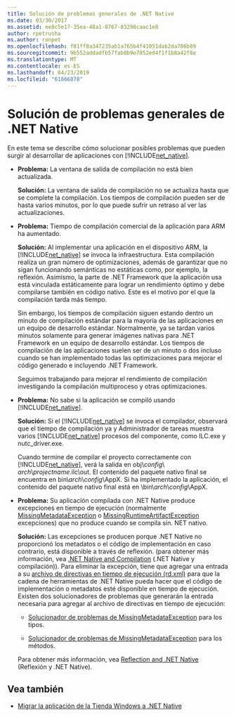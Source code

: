 ```yaml
---
title: Solución de problemas generales de .NET Native
ms.date: 03/30/2017
ms.assetid: ee8c5e17-35ea-48a1-8767-83298caac1e8
author: rpetrusha
ms.author: ronpet
ms.openlocfilehash: f81ff8a347235ab1a765b4f41051dab2da786b89
ms.sourcegitcommit: 9b552addadfb57fab0b9e7852ed4f1f1b8a42f8e
ms.translationtype: MT
ms.contentlocale: es-ES
ms.lasthandoff: 04/23/2019
ms.locfileid: "61866878"
---
```

# <a name="net-native-general-troubleshooting"></a>Solución de problemas generales de .NET Native
En este tema se describe cómo solucionar posibles problemas que pueden surgir al desarrollar de aplicaciones con [!INCLUDE[net_native](../../../includes/net-native-md.md)].  
  
-   **Problema:** La ventana de salida de compilación no está bien actualizada.  
  
     **Solución:** La ventana de salida de compilación no se actualiza hasta que se complete la compilación. Los tiempos de compilación pueden ser de hasta varios minutos, por lo que puede sufrir un retraso al ver las actualizaciones.  
  
-   **Problema:** Tiempo de compilación comercial de la aplicación para ARM ha aumentado.  
  
     **Solución:** Al implementar una aplicación en el dispositivo ARM, la [!INCLUDE[net_native](../../../includes/net-native-md.md)] se invoca la infraestructura. Esta compilación realiza un gran número de optimizaciones, además de garantizar que no sigan funcionando semánticas no estáticas como, por ejemplo, la reflexión. Asimismo, la parte de .NET Framework que la aplicación usa está vinculada estáticamente para lograr un rendimiento óptimo y debe compilarse también en código nativo. Este es el motivo por el que la compilación tarda más tiempo.  
  
     Sin embargo, los tiempos de compilación siguen estando dentro un minuto de compilación estándar para la mayoría de las aplicaciones en un equipo de desarrollo estándar.  Normalmente, ya se tardan varios minutos solamente para generar imágenes nativas para .NET Framework en un equipo de desarrollo estándar.  Los tiempos de compilación de las aplicaciones suelen ser de un minuto o dos incluso cuando se han implementado todas las optimizaciones para mejorar el código generado e incluyendo .NET Framework.  
  
     Seguimos trabajando para mejorar el rendimiento de compilación investigando la compilación multiproceso y otras optimizaciones.  
  
-   **Problema:** No sabe si la aplicación se compiló usando [!INCLUDE[net_native](../../../includes/net-native-md.md)].  
  
     **Solución:** Si el [!INCLUDE[net_native](../../../includes/net-native-md.md)] se invoca el compilador, observará que el tiempo de compilación ya y Administrador de tareas muestra varios [!INCLUDE[net_native](../../../includes/net-native-md.md)] procesos del componente, como ILC.exe y nutc_driver.exe.  
  
     Cuando termine de compilar el proyecto correctamente con [!INCLUDE[net_native](../../../includes/net-native-md.md)], verá la salida en obj\\*config*\ *arch*\\*projectname*.ilc\out.  El contenido del paquete nativo final se encuentra en bin\\*arch*\\*config*\AppX. Si ha implementado la aplicación, el contenido del paquete nativo final está en \bin\\*arch*\\*config*\AppX.  
  
-   **Problema:** Su aplicación compilada con .NET Native produce excepciones en tiempo de ejecución (normalmente [MissingMetadataException](../../../docs/framework/net-native/missingmetadataexception-class-net-native.md) o [MissingRuntimeArtifactException](../../../docs/framework/net-native/missingruntimeartifactexception-class-net-native.md) excepciones) que no produce cuando se compila sin. NET nativo.  
  
     **Solución:** Las excepciones se producen porque .NET Native no proporcionó los metadatos o el código de implementación en caso contrario, está disponible a través de reflexión. (para obtener más información, vea [.NET Native and Compilation](../../../docs/framework/net-native/net-native-and-compilation.md) (.NET Native y compilación)). Para eliminar la excepción, tiene que agregar una entrada a su [archivo de directivas en tiempo de ejecución (rd.xml)](../../../docs/framework/net-native/runtime-directives-rd-xml-configuration-file-reference.md) para que la cadena de herramientas de .NET Native pueda hacer que el código de implementación o metadatos esté disponible en tiempo de ejecución. Existen dos solucionadores de problemas que generarán la entrada necesaria para agregar al archivo de directivas en tiempo de ejecución:  
  
    -   [Solucionador de problemas de MissingMetadataException](https://dotnet.github.io/native/troubleshooter/type.html) para los tipos.  
  
    -   [Solucionador de problemas de MissingMetadataException](https://dotnet.github.io/native/troubleshooter/method.html) para los métodos.  
  
     Para obtener más información, vea [Reflection and .NET Native](../../../docs/framework/net-native/reflection-and-net-native.md) (Reflexión y .NET Native).  
  
## <a name="see-also"></a>Vea también

- [Migrar la aplicación de la Tienda Windows a .NET Native](../../../docs/framework/net-native/migrating-your-windows-store-app-to-net-native.md)
